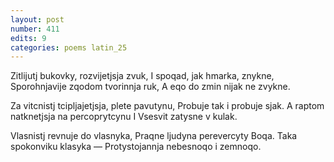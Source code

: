 ```yaml
---
layout: post
number: 411
edits: 9
categories: poems latin_25
---
```


Zitlijutj bukovky, rozvijetjsja zvuk,
I spoqad, jak hmarka, znykne,
Sporohnjavije zqodom tvorinnja ruk,
A eqo do zmin nijak ne zvykne.

Za vitcnistj tcipljajetjsja, plete pavutynu,
Probuje tak i probuje sjak.
A raptom natknetjsja na percoprytcynu
I Vsesvit zatysne v kulak.

Vlasnistj revnuje do vlasnyka,
Praqne ljudyna perevercyty Boqa.
Taka spokonviku klasyka —
Protystojannja nebesnoqo i zemnoqo.
